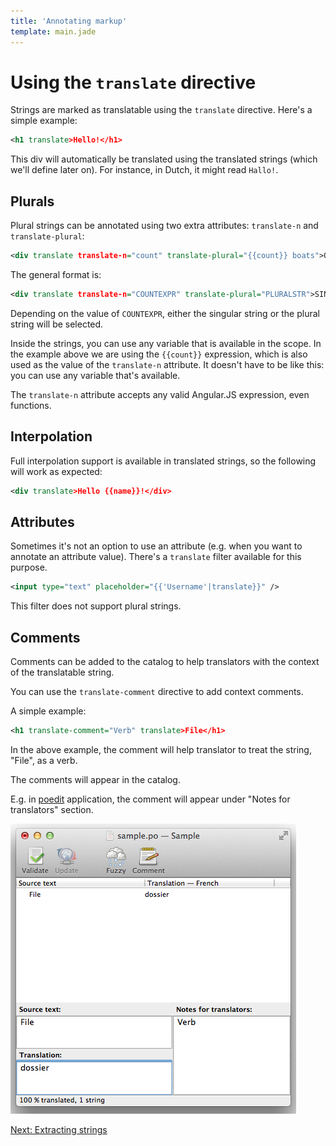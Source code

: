 ```yaml
---
title: 'Annotating markup'
template: main.jade
---
```


# Using the `translate` directive

Strings are marked as translatable using the `translate` directive. Here's a simple example:

```xml
<h1 translate>Hello!</h1>
```

This div will automatically be translated using the translated strings (which we'll define later on). For instance, in Dutch, it might read `Hallo!`.

## Plurals

Plural strings can be annotated using two extra attributes: `translate-n` and `translate-plural`:

```xml
<div translate translate-n="count" translate-plural="{{count}} boats">One boat</div>
```

The general format is:

```xml
<div translate translate-n="COUNTEXPR" translate-plural="PLURALSTR">SINGULARSTR</div>
```

Depending on the value of `COUNTEXPR`, either the singular string or the plural string will be selected.

Inside the strings, you can use any variable that is available in the scope. In the example above we are using the `{{count}}` expression, which is also used as the value of the `translate-n` attribute. It doesn't have to be like this: you can use any variable that's available.

The `translate-n` attribute accepts any valid Angular.JS expression, even functions.

## Interpolation

Full interpolation support is available in translated strings, so the following will work as expected:

```xml
<div translate>Hello {{name}}!</div>
```

## Attributes

Sometimes it's not an option to use an attribute (e.g. when you want to annotate an attribute value). There's a `translate` filter available for this purpose.

```xml
<input type="text" placeholder="{{'Username'|translate}}" />
```

This filter does not support plural strings.

## Comments

Comments can be added to the catalog to help translators with the context of the translatable string.

You can use the `translate-comment` directive to add context comments.

A simple example:

```xml
<h1 translate-comment="Verb" translate>File</h1>
```
In the above example, the comment will help translator to treat the string, "File", as a verb.

The comments will appear in the catalog.

E.g. in [poedit](http://poedit.net/) application, the comment will appear under "Notes for translators" section.

![Comments PoEdit](comments-poedit.png)

<a href="/dev-guide/extract/" class="btn btn-primary">Next: Extracting strings</a>
